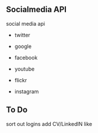 ## Socialmedia API

social media api

- twitter
- google
- facebook
- youtube

- flickr
- instagram

## To Do
sort out logins
add CV/LinkedIN like

